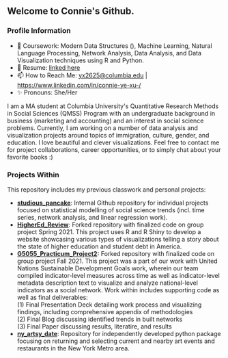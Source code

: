 ## Welcome to Connie's Github.

### Profile Information
- 📕 Coursework: Modern Data Structures (), Machine Learning, Natural Language Processing, Network Analysis, Data Analysis, and Data Visualization techniques using R and Python. 
- 📄 Resume: [linked here](https://github.com/connixu/connixu/blob/main/Ye_Connie_Xu_Resume.pdf)
- 📫 How to Reach Me: [yx2625@columbia.edu](mailto:yx2625@columbia.edu) | https://www.linkedin.com/in/connie-ye-xu-/
- ✨ Pronouns: She/Her

I am a MA student at Columbia University's Quantitative Research Methods in Social Sciences (QMSS) Program with an undergraduate background in business (marketing and accounting) and an interest in social science problems. Currently, I am working on a number of data analysis and visualization projects around topics of immigration, culture, gender, and education. I love beautiful and clever visualizations. Feel free to contact me for project collaborations, career opportunities, or to simply chat about your favorite books :) 

### Projects Within 
This repository includes my previous classwork and personal projects:  
- **[studious_pancake](https://github.com/connixu/studious_pancake)**: Internal Github repository for individual projects focused on statistical modelling of social science trends (incl. time series, network analysis, and linear regression work). 
- **[HigherEd_Review](https://github.com/connixu/Group_G_HigherEd_Review)**: Forked repository with finalized code on group project Spring 2021. This project uses R and R Shiny to develop a website showcasing various types of visualizations telling a story about the state of higher education and student debt in America. 
- **[G5055_Practicum_Project2](https://github.com/connixu/G5055_Practicum_Project2):**  Forked repository with finalized code on group project Fall 2021. This project was a part of our work with United Nations Sustainable Development Goals work, wherein our team compiled indicator-level measures across time as well as indicator-level metadata description text to visualize and analyze national-level indicators as a social network. Work within includes supporting code as well as final deliverables:  
    (1) Final Presentation Deck detailing work process and visualizing findings, including comprehensive appendix of methodologies  
    (2) Final Blog discussing identified trends in built networks  
    (3) Final Paper discussing results, literatire, and results  
- **[ny_artsy_date](https://github.com/connixu/ny_artsy_date)**: Repository for independently developed python package focusing on returning and selecting current and nearby art events and restaurants in the New York Metro area. 
